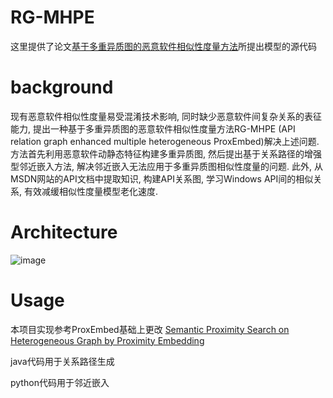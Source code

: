 # RG-MHPE
这里提供了论文[基于多重异质图的恶意软件相似性度量方法](http://www.jos.org.cn/jos/article/abstract/6538?bsh_bid=5671491964)所提出模型的源代码

# background
现有恶意软件相似性度量易受混淆技术影响, 同时缺少恶意软件间复杂关系的表征能力, 提出一种基于多重异质图的恶意软件相似性度量方法RG-MHPE (API relation graph enhanced multiple heterogeneous ProxEmbed)解决上述问题. 方法首先利用恶意软件动静态特征构建多重异质图, 然后提出基于关系路径的增强型邻近嵌入方法, 解决邻近嵌入无法应用于多重异质图相似性度量的问题. 此外, 从MSDN网站的API文档中提取知识, 构建API关系图, 学习Windows API间的相似关系, 有效减缓相似性度量模型老化速度.


# Architecture
![image](https://user-images.githubusercontent.com/49864164/222956178-b1268426-8ce0-4403-a53f-44edd97fe9c7.png)


# Usage

本项目实现参考ProxEmbed基础上更改 [Semantic Proximity Search on Heterogeneous Graph by Proximity Embedding](https://dl.acm.org/doi/10.5555/3298239.3298263)

java代码用于关系路径生成

python代码用于邻近嵌入
